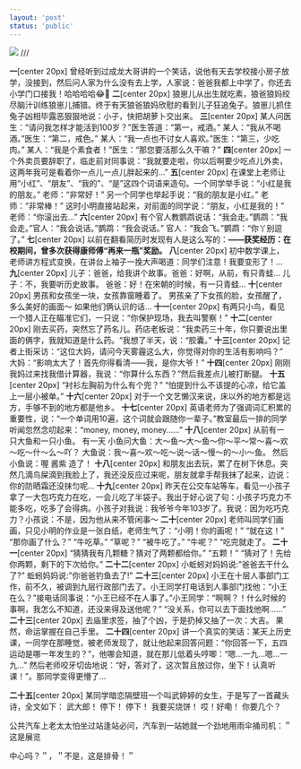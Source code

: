 ```yaml
---
layout: 'post'
status: 'public'
---
```

![](https://inz.oss-cn-beijing.aliyuncs.com/Images/Pixabay/beach-3121393.png)
/// <audio src="https://inz.oss-cn-beijing.aliyuncs.com/Audios/128kbit/%E6%98%9F%E6%98%9F%E5%9C%A8%E5%94%B1%E6%AD%8C%EF%BC%88%E7%BA%AF%E9%9F%B3%E4%B9%90%EF%BC%89%20-%20CMJ.mp3" autoplay loop></audio>
<audio src="https://pan.besunny.life/%E7%B4%A0%E6%9D%90/Audios/128kbit/%E6%98%9F%E6%98%9F%E5%9C%A8%E5%94%B1%E6%AD%8C%EF%BC%88%E7%BA%AF%E9%9F%B3%E4%B9%90%EF%BC%89%20-%20CMJ.mp3" autoplay loop></audio>

**一**[center 20px]
曾经听到过成龙大哥讲的一个笑话，说他有天去学校接小房子放学，没接到，然后问人家为什么没有去上学，人家说：爸爸我都上中学了，你还去小学门口接我！哈哈哈哈😂🤒️
**二**[center 20px]
狼崽儿从出生就吃素，狼爸狼妈绞尽脑汁训练狼崽儿捕猎。终于有天狼爸狼妈欣慰的看到儿子狂追兔子。狼崽儿抓住兔子凶相毕露恶狠狠地说：小子，快把胡萝卜交出来。
**三**[center 20px]
某人问医生：“请问我怎样才能活到100岁？”医生答道：“第一，戒酒。” 某人：“我从不喝酒。”医生：“第二，戒色。” 某人：“我一点也不讨女人喜欢。”医生：“第三，少吃肉。” 某人：“我是个素食者！”医生：“那您要活那么久干嘛？”
**四**[center 20px]
一个外卖员要辞职了，临走前对同事说：“我就要走啦，你以后啊要少吃点儿外卖，这两年我可是看着你一点儿一点儿胖起来的…”
**五**[center 20px]
在课堂上老师让用“小红”、“朋友”、“我的”、“是”这四个词语来造句。一个同学举手说：“小红是我的朋友。” 老师：“非常好！” 
另一个同学也举起手说：“我的朋友是小红。” 老师：“非常棒！” 这时小明直接站起来，对前面的同学说：“朋友，小红是我的！” 老师：“你滚出去…”
**六**[center 20px]
有个官人教鹦鹉说话：“我会走。”鹦鹉：“我会走。”官人：“我会说话。”鹦鹉：“我会说话。”
官人：“我会飞。”鹦鹉：“你丫别逗了。”
**七**[center 20px]
以前在翻看简历时发现有人是这么写的：**——获奖经历：在校期间，曾多次获得康师傅“再来一瓶”奖励。**
**八**[center 20px]
初中数学课上，老师讲方程式变换，在讲台上袖子一挽大声喝道：同学们注意！我要变形了！…
**九**[center 20px]
儿子：爸爸，给我讲个故事。爸爸：好啊，从前，有只青蛙... 儿子：不，我要听历史故事。
爸爸：好！在宋朝的时候，有一只青蛙...
**十**[center 20px]
男孩和女孩坐一块，女孩靠窗睡着了。
男孩亲了下女孩的脸，女孩醒了，多么美好的画面～ 如果他们俩认识的话...
**十一**[center 20px]
有两只小鸟，看见一个猎人正在瞄准它们，一只说：“你保护现场，我去叫警察！”
**十二**[center 20px]
刚去买药，突然忘了药名儿。药店老板说：“我卖药三十年，你只要说出里面的俩字，我就知道是什么药。“我想了半天，说：“胶囊。”
**十三**[center 20px]
记者上街采访：“这位大妈，请问今天雾霾这么大，你觉得对你的生活有影响吗？”
大妈：“影响太大了！首先你得看清——我，是你大爷！”
**十四**[center 20px]
刚刚我妈过来找我借计算器，我说：“你算什么东西？”然后我差点儿被打断腿。
**十五**[center 20px]
“衬衫左胸前为什么有个兜？”
“怕提到什么不该提的心凉，给它盖上一层小被单。”
**十六**[center 20px]
对于一个文艺懒汉来说，床以外的地方都是远方，手够不到的地方都是他乡。
**十七**[center 20px]
英语老师为了强调词汇积累的重要性，说：“一个单词用10遍，这个词就会跟随你一辈子。”教室最后一排的同学听闻忽然念叨起来：“money, money, money……”
**十八**[center 20px]
从前有一只大鱼和一只小鱼。
有一天 小鱼问大鱼：大～鱼～大～鱼～你～平～常～喜～欢～吃～什～么～吖？
大鱼说：我～喜～欢～吃～说～话～慢～的～小～鱼。
然后小鱼说：喔 酱紫 造了！
**十八**[center 20px]
和朋友出去玩，累了在树下休息。突然几滴鸟屎滴到我脸上了，我还没反应过来呢，朋友就拿手帮我抹了起来，边说：你的防晒霜还没抹匀呢...
**十九**[center 20px]
昨天在公交车站等车，看见一小孩子拿了一大包巧克力在吃，一会儿吃了半袋子。我出于好心说了句：小孩子巧克力不能多吃，吃多了会得病。小孩子对我说：我爷爷今年103岁了。我说：因为吃巧克力？小孩说：不是，因为他从来不管闲事～
**二十**[center 20px]
老师叫同学们画画，只见小明的作业是一张白纸，老师生气了：“小明！你的画呢！” “就在这！” “那你画了什么？” “牛吃草。” “草呢？” “被牛吃了。” “牛呢？” “吃完就走了。
**二十一**[center 20px]
“猜猜我有几颗糖？猜对了两颗都给你。”
 “五颗！”
 “猜对了！先给你两颗，剩下的下次给你。”
**二十二**[center 20px]
小蚯蚓对妈妈说:"爸爸去干什么了?"
蚯蚓妈妈说:"你爸爸钓鱼去了!"
**二十三**[center 20px]
小王在十层人事部门工作，前不久，被调到九层行政部门去了。小王同学打电话到人事部门找他：“小王在么？”接电话同事说：“小王已经不在人事了。”小王同学：“啊啊？！什么时候的事啊，我怎么不知道，还没来得及送他呢？” “没关系，你可以去下面找他啊……”
**二十三**[center 20px]
去庙里求签，抽了个凶，于是扔掉又抽了一次：大吉。
果然，命运掌握在自己手里。
**二十四**[center 20px]
讲一个真实的笑话：某天上历史课，一同学在那睡觉，被老师发现了，就让他起来回答问题：“你回答一下，五四运动是哪一年发生的？”，他哪会知道，就在那儿低着头哼唧：“嗯…一九…嗯…一九…”
然后老师咬牙切齿地说：“好，答对了，这次暂且放过你，坐下！认真听课！”。那同学变得更懵了...

**二十五**[center 20px]
某同学暗恋隔壁班一个叫武婷婷的女生，于是写了一首藏头诗，全文如下：
武大郎！
停下！
停下！
我要买烧饼！
哎！好嘞！
你要几个？

公共汽车上老太太怕坐过站逢站必问，汽车到一站她就一个劲地用雨伞捅司机：＂这是展览

中心吗？＂，＂不是，这是排骨！＂
